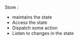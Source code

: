 Store :

- maintains the state
- Access the state
- Dispatch some action
- Listen to changes in the state
